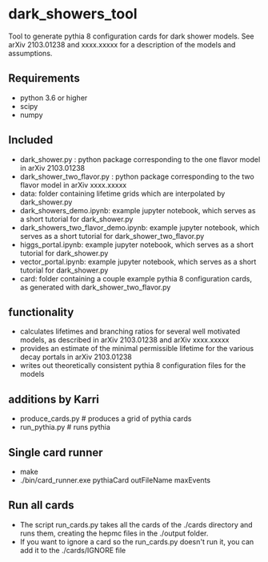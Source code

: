# dark_showers_tool

Tool to generate pythia 8 configuration cards for dark shower models. See arXiv 2103.01238 and xxxx.xxxxx for a description of the models and assumptions.

## Requirements
- python 3.6 or higher
- scipy
- numpy

## Included
- dark_shower.py : python package corresponding to the one flavor model in arXiv 2103.01238
- dark_shower_two_flavor.py : python package corresponding to the two flavor model in arXiv xxxx.xxxxx
- data: folder containing lifetime grids which are interpolated by dark_shower.py
- dark_showers_demo.ipynb: example jupyter notebook, which serves as a short tutorial for dark_shower.py
- dark_showers_two_flavor_demo.ipynb: example jupyter notebook, which serves as a short tutorial for dark_shower_two_flavor.py
- higgs_portal.ipynb: example jupyter notebook, which serves as a short tutorial for dark_shower.py
- vector_portal.ipynb: example jupyter notebook, which serves as a short tutorial for dark_shower.py
- card: folder containing a couple example pythia 8 configuration cards, as generated with dark_shower_two_flavor.py

## functionality
- calculates lifetimes and branching ratios for several well motivated models, as described in arXiv 2103.01238 and arXiv xxxx.xxxxx
- provides an estimate of the minimal permissible lifetime for the various decay portals in arXiv 2103.01238
- writes out theoretically consistent pythia 8 configuration files for the models

## additions by Karri
- produce_cards.py # produces a grid of pythia cards
- run_pythia.py # runs pythia


## Single card runner
- make
- ./bin/card_runner.exe pythiaCard outFileName maxEvents

## Run all cards
- The script run_cards.py takes all the cards of the ./cards directory and runs them, creating the hepmc files in the ./output folder. 
- If you want to ignore a card so the run_cards.py doesn't run it, you can add it to the ./cards/IGNORE file
